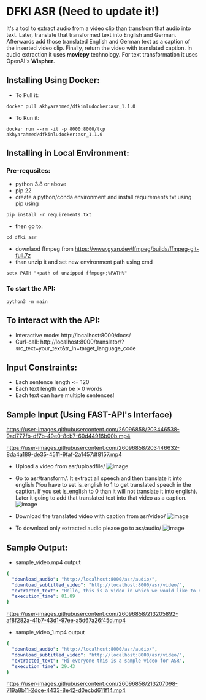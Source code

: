 # DFKI ASR (Need to update it!)
It's a tool to extract audio from a video clip than transfrom that audio into text. Later, translate that transformed text into English and German. Afterwards add those translated English and German text as a caption of the inserted video clip. Finally, return the video with translated caption. In audio extraction it uses **moviepy** technology. For text transformation it uses OpenAI's **Wispher**. 

## Installing Using Docker:
* To Pull it: 
```
docker pull akhyarahmed/dfkinludocker:asr_1.1.0
```
* To Run it: 
```
docker run --rm -it -p 8000:8000/tcp akhyarahmed/dfkinludocker:asr_1.1.0
```
## Installing in Local Environment:
### Pre-requsites:
* python 3.8 or above
* pip 22
* create a python/conda environment and install requirements.txt using pip using 
```
pip install -r requirements.txt
```
* then go to:
```
cd dfki_asr
```
* downlaod ffmpeg from https://www.gyan.dev/ffmpeg/builds/ffmpeg-git-full.7z
* than  unzip it and set new environment path using cmd
```
setx PATH "<path of unzipped ffmpeg>;%PATH%"
``` 

### To start the API:
```
python3 -m main
```
## To interact with the API:
* Interactive mode: http://localhost:8000/docs/
* Curl-call: http://localhost:8000/translator/?src_text=your_text&tr_ln=target_language_code

## Input Constraints: 
* Each sentence length <= 120 
* Each text length can be > 0 words
* Each text can have multiple sentences!

## Sample Input (Using FAST-API's Interface)
https://user-images.githubusercontent.com/26096858/203446538-9ad777fb-df7b-49e0-8cb7-60d44916b00b.mp4


https://user-images.githubusercontent.com/26096858/203446632-8da4a189-de35-4511-9faf-2a1457df8157.mp4


* Upload a video from asr/uploadfile/
![image](https://user-images.githubusercontent.com/26096858/213194526-0812bfe8-5b5e-42a9-8593-edbb19de4cac.png)
* Go to asr/transform/. It extract all speech and then translate it into english (You have to set is_english to 1 to get translated speech in the caption. If you set is_english to 0 than it will not translate it into english). Later it going to add that translated text into that video as a caption.
![image](https://user-images.githubusercontent.com/26096858/213205409-f402bba2-16bd-49ce-bbc0-1482eb4323e4.png)
* Download the translated video with caption from asr/video/
![image](https://user-images.githubusercontent.com/26096858/213205025-82977fce-ece4-466e-9b04-188b2f668132.png)

* To download only extracted audio please go to asr/audio/
![image](https://user-images.githubusercontent.com/26096858/213207529-6180a11a-e64d-4c3b-8072-c5c6cfaba2c2.png)

## Sample Output:
* sample_video.mp4 output
```yaml
{
  "download_audio": "http://localhost:8000/asr/audio/",
  "download_subtitled_video": "http://localhost:8000/asr/video/",
  "extracted_text": "Hello, this is a video in which we would like to demonstrate the automatic transcription of audio.",
  "execution_time": 81.89
}
```
https://user-images.githubusercontent.com/26096858/213205892-af8f282a-41b7-43d1-97ee-a5d67a26f45d.mp4
* sample_video_1.mp4 output
```yaml
{
  "download_audio": "http://localhost:8000/asr/audio/",
  "download_subtitled_video": "http://localhost:8000/asr/video/",
  "extracted_text": "Hi everyone this is a sample video for ASR",
  "execution_time": 29.43
}
```


https://user-images.githubusercontent.com/26096858/213207098-719a8b11-2dce-4433-8e42-d0ecbd611f14.mp4

